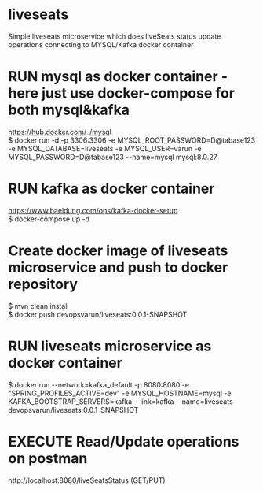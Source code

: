 # liveseats
Simple liveseats microservice which does liveSeats status update operations connecting to MYSQL/Kafka docker container

# RUN mysql as docker container - here just use docker-compose for both mysql&kafka
https://hub.docker.com/_/mysql
<br />$ docker run -d -p 3306:3306 -e MYSQL_ROOT_PASSWORD=D@tabase123 -e MYSQL_DATABASE=liveseats -e MYSQL_USER=varun -e MYSQL_PASSWORD=D@tabase123 --name=mysql mysql:8.0.27

# RUN kafka as docker container
https://www.baeldung.com/ops/kafka-docker-setup
<br />$ docker-compose up -d

# Create docker image of liveseats microservice and push to docker repository
$ mvn clean install
<br />$ docker push devopsvarun/liveseats:0.0.1-SNAPSHOT

# RUN liveseats microservice as docker container
$ docker run --network=kafka_default -p 8080:8080 -e "SPRING_PROFILES_ACTIVE=dev" -e MYSQL_HOSTNAME=mysql -e KAFKA_BOOTSTRAP_SERVERS=kafka --link=kafka --name=liveseats devopsvarun/liveseats:0.0.1-SNAPSHOT

# EXECUTE Read/Update operations on postman
http://localhost:8080/liveSeatsStatus (GET/PUT)



